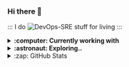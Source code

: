 ### Hi there 👋

::: I do ![DevOps-SRE](https://img.shields.io/badge/DevOps-SRE-black) stuff for living :::

<details>
  <summary><b>:computer: Currently working with</b></summary>
  <br/>

![Go](https://img.shields.io/badge/go-%2300ADD8.svg?style=for-the-badge&logo=go&logoColor=white)![Python](https://img.shields.io/badge/python-3670A0?style=for-the-badge&logo=python&logoColor=ffdd54)![bash](https://img.shields.io/badge/bash-%23121011.svg?style=for-the-badge&logo=gnu-bash&logoColor=white)<br/>
![github](https://img.shields.io/badge/github-%23000000.svg?style=for-the-badge&logo=github&logoColor=white)![Gitlab](https://img.shields.io/badge/gitlab-%23e0b580.svg?style=for-the-badge&logo=gitlab&logoColor=white)![Jenkins](https://img.shields.io/badge/jenkins-%232C5263.svg?style=for-the-badge&logo=jenkins&logoColor=white)<br/>
![Terraform](https://img.shields.io/badge/terraform-%235835CC.svg?style=for-the-badge&logo=terraform&logoColor=white)![Ansible](https://img.shields.io/badge/ansible-%231A1918.svg?style=for-the-badge&logo=ansible&logoColor=white)<br/>
![Packer](https://img.shields.io/badge/packer-%231563FF.svg?style=for-the-badge&logo=packer&logoColor=white)![containerd](https://img.shields.io/badge/-containerd-%23363636?style=for-the-badge&logo=containerd)![Kubernetes](https://img.shields.io/badge/kubernetes-%230065d1.svg?style=for-the-badge&logo=kubernetes&logoColor=white)![Nomad](https://img.shields.io/badge/nomad-%237bc78f.svg?style=for-the-badge&logo=nomad&logoColor=white)![openfaas](https://img.shields.io/badge/-openfaas-%2300a6ff?style=for-the-badge&logo=openfaas)<br/>
![ELK](https://img.shields.io/badge/-ELK-005571?style=for-the-badge&logo=elasticsearch)![Prometheus](https://img.shields.io/badge/-Prometheus-%23232323?style=for-the-badge&logo=prometheus)![Grafana](https://img.shields.io/badge/-grafana-%23232323?style=for-the-badge&logo=grafana)![Jaeger](https://img.shields.io/badge/-jaeger-%237adef5?style=for-the-badge&logo=jaeger)<br/>
![Vault](https://img.shields.io/badge/vault-%23363636.svg?style=for-the-badge&logo=vault&logoColor=white)![Consul](https://img.shields.io/badge/consul-%23d60d57.svg?style=for-the-badge&logo=consul&logoColor=white)<br/>
![Google Cloud](https://img.shields.io/badge/GoogleCloud-%234285F4.svg?style=for-the-badge&logo=google-cloud&logoColor=white)![AWS](https://img.shields.io/badge/AWS-%23FF9900.svg?style=for-the-badge&logo=amazon-aws&logoColor=white)![Azure](https://img.shields.io/badge/azure-%230072C6.svg?style=for-the-badge&logo=azure-devops&logoColor=white)![Openstack](https://img.shields.io/badge/openstack-%234285F4.svg?style=for-the-badge&logo=openstack&logoColor=red)<br/>
![Linux](https://img.shields.io/badge/Linux-FCC624?style=for-the-badge&logo=linux&logoColor=black)![Raspberry Pi](https://img.shields.io/badge/-RaspberryPi-C51A4A?style=for-the-badge&logo=Raspberry-Pi)![Proxmox](https://img.shields.io/badge/-proxmox-363636?style=for-the-badge&logo=proxmox)
</details>

<details>
  <summary><b>:astronaut: Exploring..</b></summary>
  <br/>
   

![Rust](https://img.shields.io/badge/rust-%23000000.svg?style=for-the-badge&logo=rust&logoColor=white)![Lua](https://img.shields.io/badge/lua-%232C2D72.svg?style=for-the-badge&logo=lua&logoColor=white)<br/>
![ebpf](https://img.shields.io/badge/ebpf-%23.svg?style=for-the-badge&logo=ebpf&logoColor=white)
</details>

<details>
  <summary>:zap: GitHub Stats</summary>

  <img align="left" alt="Mark's GitHub Stats" src="https://github-readme-stats.vercel.app/api?username=markopolo123&show_icons=true&hide_border=false&title_color=ff652f&icon_color=FFE400&bg_color=09131B&text_color=ffffff&border_color=0c1a25" />

</details>
